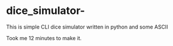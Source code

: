 # dice_simulator-
This is simple CLI dice simulator written in python and some ASCII

Took me 12 minutes to make it.
